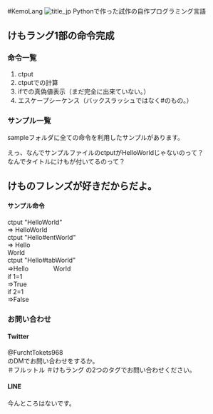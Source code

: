 #KemoLang
![title_jp](https://download849.mediafire.com/w1wbqs13mo4g/d7ctndtwnqwv3kv/title_jp_transparent.png)
Pythonで作った試作の自作プログラミング言語
## けもラング1部の命令完成
### 命令一覧

1. ctput
2. ctputでの計算
3. ifでの真偽値表示（まだ完全に出来ていない。）
4. エスケープシーケンス（バックスラッシュではなく#のもの。）

### サンプル一覧

sampleフォルダに全ての命令を利用したサンプルがあります。<br>

えっ、なんでサンプルファイルのctputがHelloWorldじゃないのって？<br>
なんでタイトルにけもが付いてるのって？

## けものフレンズが好きだからだよ。

#### サンプル命令
ctput "HelloWorld"<br>
=> HelloWorld<br>
ctput "Hello#entWorld"<br>
=> Hello<br>
World<br>
ctput "Hello#tabWorld"<br>
=>Hello　　　　World<br>
if 1=1<br>
=>True<br>
if 2=1<br>
=>False

### お問い合わせ
#### Twitter
@FurchtTokets968<br>
のDMでお問い合わせをするか。<br>
＃フルットル ＃けもラング の2つのタグでお問い合わせください。
#### LINE
今んところはないです。
